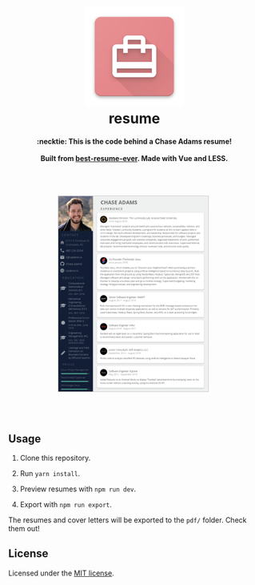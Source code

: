 <h1 align="center">
  <br>
  <a href="https://github.com/salomonelli/best-resume-ever">
  <img src="src/assets/logo.png" alt="Markdownify" width="200"></a>
  <br>
  resume
  <br>
</h1>

<div align="center">

</div>

<h4 align="center">
  :necktie: This is the code behind a Chase Adams resume!
  <br/>
  <br/>
  Built from <a href="https://github.com/salomonelli/best-resume-ever">best-resume-ever</a>. Made with Vue and LESS.
</h4>

<br>
<br>

<p align="center">
<img src="src/assets/preview/preview.png" width="300" style="margin-right:5px; border: 1px solid #ccc;" />
</p>

<br>
<br>

## Usage

1. Clone this repository.

2. Run `yarn install`.

3. Preview resumes with `npm run dev`.

4. Export with `npm run export`.

The resumes and cover letters will be exported to the `pdf/` folder. Check them out!

## License

Licensed under the [MIT license](LICENSE).
